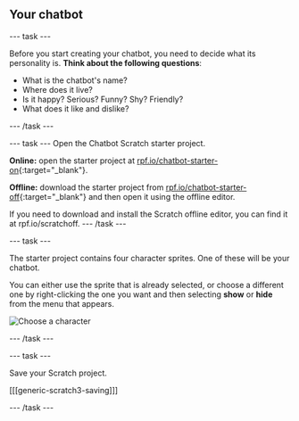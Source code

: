 ## Your chatbot

--- task ---

Before you start creating your chatbot, you need to decide what its personality is. __Think about the following questions__:

+ What is the chatbot's name?
+ Where does it live?
+ Is it happy? Serious? Funny? Shy? Friendly?
+ What does it like and dislike?

--- /task ---

--- task ---
Open the Chatbot Scratch starter project.

**Online:** open the starter project at [rpf.io/chatbot-starter-on](http://rpf.io/chatbot-starter-on){:target="_blank"}.

**Offline:** download the starter project from [rpf.io/chatbot-starter-off](http://rpf.io/chatbot-starter-off){:target="_blank"} and then open it using the offline editor.

If you need to download and install the Scratch offline editor, you can find it at rpf.io/scratchoff.
--- /task ---

--- task ---

The starter project contains four character sprites. One of these will be your chatbot.

You can either use the sprite that is already selected, or choose a different one by right-clicking the one you want and then selecting **show** or **hide** from the menu that appears.

![Choose a character](images/chatbot-characters.png)

--- /task ---

--- task ---

Save your Scratch project.

[[[generic-scratch3-saving]]]

--- /task ---


